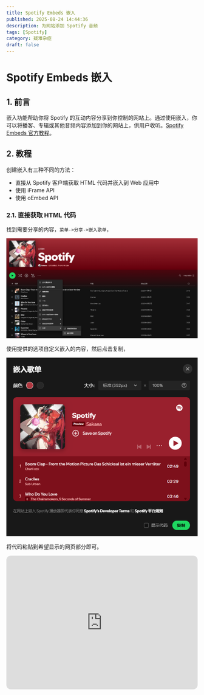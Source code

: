 ```yaml
---
title: Spotify Embeds 嵌入
published: 2025-08-24 14:44:36
description: 为网站添加 Spotify 音频
tags: [Spotify]
category: 疑难杂症
draft: false
---
```


# Spotify Embeds 嵌入

## 1. 前言

嵌入功能帮助你将 Spotify 的互动内容分享到你控制的网站上。通过使用嵌入，你可以将播客、专辑或其他音频内容添加到你的网站上，供用户收听。[Spotify Embeds 官方教程](https://developer.spotify.com/documentation/embeds)。

## 2. 教程

创建嵌入有三种不同的方法：
- 直接从 Spotify 客户端获取 HTML 代码并嵌入到 Web 应用中
- 使用 iFrame API
- 使用 oEmbed API

### 2.1. 直接获取 HTML 代码

找到需要分享的内容，`菜单->分享->嵌入歌单`，

![](https://raw.githubusercontent.com/Tz-slayer/image-bed/master/markdown/20250824065936-1756018776246.png)

使用提供的选项自定义嵌入的内容，然后点击复制，

![](https://raw.githubusercontent.com/Tz-slayer/image-bed/master/markdown/20250824070132-1756018892362.png)

将代码粘贴到希望显示的网页部分即可。

<iframe data-testid="embed-iframe" style="border-radius:12px" src="https://open.spotify.com/embed/playlist/1uE6kntd4FYMMCxtAtraqC?utm_source=generator" width="100%" height="352" frameBorder="0" allowfullscreen="" allow="autoplay; clipboard-write; encrypted-media; fullscreen; picture-in-picture" loading="lazy"></iframe>

